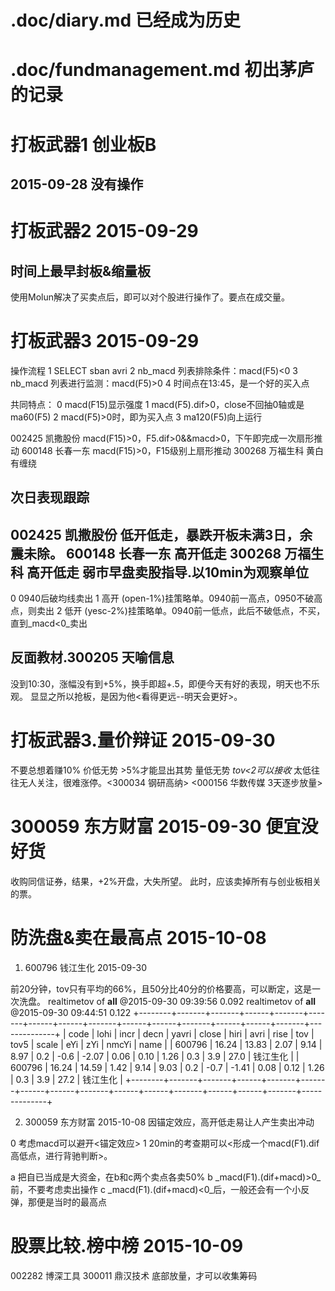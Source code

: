 # .doc/diary.md           已经成为历史
# .doc/fundmanagement.md  初出茅庐的记录 

# 打板武器1 创业板B

  2015-09-28 没有操作
---------------------------------------------------------------------------

# 打板武器2 2015-09-29

  时间上最早封板&缩量板
---------------------------------------------------------------------------
  使用Molun解决了买卖点后，即可以对个股进行操作了。要点在成交量。

# 打板武器3 2015-09-29

  操作流程
  1 SELECT sban avri
  2 nb_macd 列表排除条件：macd(F5)<0
  3 nb_macd 列表进行监测：macd(F5)>0
  4 时间点在13:45，是一个好的买入点

  共同特点：
  0 macd(F15)显示强度
  1 macd(F5).dif>0，close不回抽0轴或是ma60(F5)
  2 macd(F5)>0时，即为买入点
  3 ma120(F5)向上运行

  002425	凯撒股份  macd(F15)>0，F5.dif>0&&macd>0，下午即完成一次扇形推动
  600148	长春一东  macd(F15)>0，F15级别上扇形推动
  300268	万福生科  黄白有缠绕

  次日表现跟踪
---------------------------------------------------------------------------
  002425	凯撒股份  低开低走，暴跌开板未满3日，余震未除。
  600148	长春一东  高开低走
  300268	万福生科  高开低走
  弱市早盘卖股指导.以10min为观察单位
---------------------------------------------------------------------------
  0 0940后破均线卖出
  1 高开 (open-1%)挂策略单。0940前一高点，0950不破高点，则卖出
  2 低开 (yesc-2%)挂策略单。0940前一低点，此后不破低点，不买，直到_macd<0_卖出


  反面教材.300205	天喻信息
---------------------------------------------------------------------------
  没到10:30，涨幅没有到+5%，换手即超+.5，即便今天有好的表现，明天也不乐观。
  显显之所以抢板，是因为他<看得更远--明天会更好>。

# 打板武器3.量价辩证 2015-09-30

  不要总想着赚10%
  价低无势 >5%才能显出其势
  量低无势 _tov<2可以接收_ 太低往往无人关注，很难涨停。<300034	钢研高纳> 
  <000156	华数传媒 3天逐步放量>

# 300059	东方财富 2015-09-30 便宜没好货

  收购同信证券，结果，+2%开盘，大失所望。
  此时，应该卖掉所有与创业板相关的票。

# 防洗盘&卖在最高点 2015-10-08

1. 600796	钱江生化 2015-09-30

前20分钟，tov只有平均的66%，且50分比40分的价格要高，可以断定，这是一次洗盘。
realtimetov of __all__ @2015-09-30 09:39:56 0.092
realtimetov of __all__ @2015-09-30 09:44:51 0.122
+--------+-------+-------+------+-------+-------+------+------+-------+------+------+-------+------+------+-------+--------------+
| code   | lohi  | incr  | decn | yavri | close | hiri | avri | rise  | tov  | tov5 | scale | eYi  | zYi  | nmcYi | name         |
| 600796 | 16.24 | 13.83 | 2.07 |  9.14 |  8.97 |  0.2 | -0.6 | -2.07 | 0.06 | 0.10 |  1.26 |  0.3 |  3.9 |  27.0 | 钱江生化     |
| 600796 | 16.24 | 14.59 | 1.42 |  9.14 |  9.03 |  0.2 | -0.7 | -1.41 | 0.08 | 0.12 |  1.26 |  0.3 |  3.9 |  27.2 | 钱江生化     |
+--------+-------+-------+------+-------+-------+------+------+-------+------+------+-------+------+------+-------+--------------+

2. 300059	东方财富 2015-10-08 因锚定效应，高开低走易让人产生卖出冲动

0 考虑macd可以避开<锚定效应>
1 20min的考查期可以<形成一个macd(F1).dif高低点，进行背驰判断>。

a 把自已当成是大资金，在b和c两个卖点各卖50%
b _macd(F1).(dif+macd)>0_前，不要考虑卖出操作
c _macd(F1).(dif+macd)<0_后，一般还会有一个小反弹，那便是当时的最高点

# 股票比较.榜中榜 2015-10-09

002282	博深工具
300011	鼎汉技术
底部放量，才可以收集筹码

